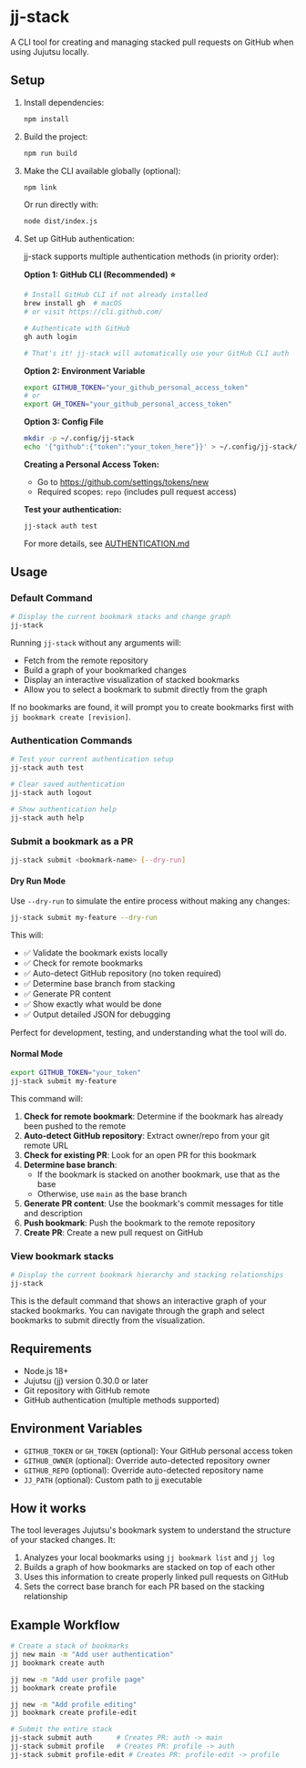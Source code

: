 # jj-stack

A CLI tool for creating and managing stacked pull requests on GitHub when using Jujutsu locally.

## Setup

1. Install dependencies:

   ```bash
   npm install
   ```

2. Build the project:

   ```bash
   npm run build
   ```

3. Make the CLI available globally (optional):

   ```bash
   npm link
   ```

   Or run directly with:

   ```bash
   node dist/index.js
   ```

4. Set up GitHub authentication:

   jj-stack supports multiple authentication methods (in priority order):

   **Option 1: GitHub CLI (Recommended) ⭐**

   ```bash
   # Install GitHub CLI if not already installed
   brew install gh  # macOS
   # or visit https://cli.github.com/

   # Authenticate with GitHub
   gh auth login

   # That's it! jj-stack will automatically use your GitHub CLI auth
   ```

   **Option 2: Environment Variable**

   ```bash
   export GITHUB_TOKEN="your_github_personal_access_token"
   # or
   export GH_TOKEN="your_github_personal_access_token"
   ```

   **Option 3: Config File**

   ```bash
   mkdir -p ~/.config/jj-stack
   echo '{"github":{"token":"your_token_here"}}' > ~/.config/jj-stack/config.json
   ```

   **Creating a Personal Access Token:**

   - Go to https://github.com/settings/tokens/new
   - Required scopes: `repo` (includes pull request access)

   **Test your authentication:**

   ```bash
   jj-stack auth test
   ```

   For more details, see [AUTHENTICATION.md](./AUTHENTICATION.md)

## Usage

### Default Command

```bash
# Display the current bookmark stacks and change graph
jj-stack
```

Running `jj-stack` without any arguments will:

- Fetch from the remote repository
- Build a graph of your bookmarked changes
- Display an interactive visualization of stacked bookmarks
- Allow you to select a bookmark to submit directly from the graph

If no bookmarks are found, it will prompt you to create bookmarks first with `jj bookmark create [revision]`.

### Authentication Commands

```bash
# Test your current authentication setup
jj-stack auth test

# Clear saved authentication
jj-stack auth logout

# Show authentication help
jj-stack auth help
```

### Submit a bookmark as a PR

```bash
jj-stack submit <bookmark-name> [--dry-run]
```

#### Dry Run Mode

Use `--dry-run` to simulate the entire process without making any changes:

```bash
jj-stack submit my-feature --dry-run
```

This will:

- ✅ Validate the bookmark exists locally
- ✅ Check for remote bookmarks
- ✅ Auto-detect GitHub repository (no token required)
- ✅ Determine base branch from stacking
- ✅ Generate PR content
- ✅ Show exactly what would be done
- ✅ Output detailed JSON for debugging

Perfect for development, testing, and understanding what the tool will do.

#### Normal Mode

```bash
export GITHUB_TOKEN="your_token"
jj-stack submit my-feature
```

This command will:

1. **Check for remote bookmark**: Determine if the bookmark has already been pushed to the remote
2. **Auto-detect GitHub repository**: Extract owner/repo from your git remote URL
3. **Check for existing PR**: Look for an open PR for this bookmark
4. **Determine base branch**:
   - If the bookmark is stacked on another bookmark, use that as the base
   - Otherwise, use `main` as the base branch
5. **Generate PR content**: Use the bookmark's commit messages for title and description
6. **Push bookmark**: Push the bookmark to the remote repository
7. **Create PR**: Create a new pull request on GitHub

### View bookmark stacks

```bash
# Display the current bookmark hierarchy and stacking relationships
jj-stack
```

This is the default command that shows an interactive graph of your stacked bookmarks. You can navigate through the graph and select bookmarks to submit directly from the visualization.

## Requirements

- Node.js 18+
- Jujutsu (jj) version 0.30.0 or later
- Git repository with GitHub remote
- GitHub authentication (multiple methods supported)

## Environment Variables

- `GITHUB_TOKEN` or `GH_TOKEN` (optional): Your GitHub personal access token
- `GITHUB_OWNER` (optional): Override auto-detected repository owner
- `GITHUB_REPO` (optional): Override auto-detected repository name
- `JJ_PATH` (optional): Custom path to jj executable

## How it works

The tool leverages Jujutsu's bookmark system to understand the structure of your stacked changes. It:

1. Analyzes your local bookmarks using `jj bookmark list` and `jj log`
2. Builds a graph of how bookmarks are stacked on top of each other
3. Uses this information to create properly linked pull requests on GitHub
4. Sets the correct base branch for each PR based on the stacking relationship

## Example Workflow

```bash
# Create a stack of bookmarks
jj new main -m "Add user authentication"
jj bookmark create auth

jj new -m "Add user profile page"
jj bookmark create profile

jj new -m "Add profile editing"
jj bookmark create profile-edit

# Submit the entire stack
jj-stack submit auth      # Creates PR: auth -> main
jj-stack submit profile   # Creates PR: profile -> auth
jj-stack submit profile-edit # Creates PR: profile-edit -> profile
```
